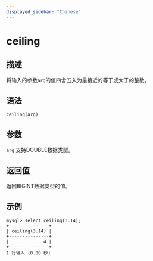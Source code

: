 ```yaml
---
displayed_sidebar: "Chinese"
---
```


# ceiling

## 描述

将输入的参数`arg`的值四舍五入为最接近的等于或大于的整数。

## 语法

```Shell
ceiling(arg)
```

## 参数

`arg` 支持DOUBLE数据类型。

## 返回值

返回BIGINT数据类型的值。

## 示例

```Plain
mysql> select ceiling(3.14);
+---------------+
| ceiling(3.14) |
+---------------+
|             4 |
+---------------+
1 行输入 (0.00 秒)
```